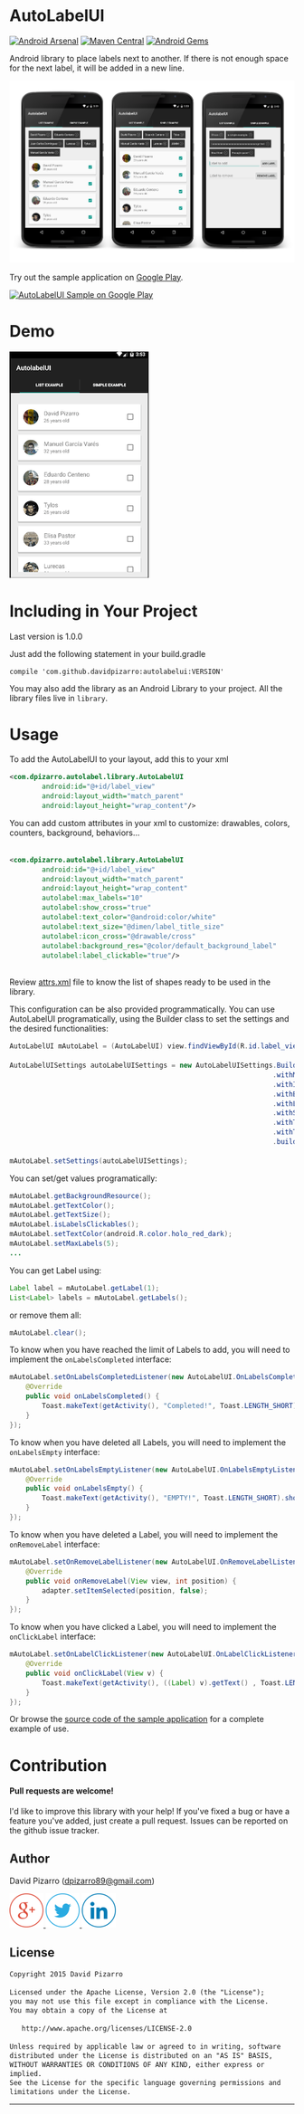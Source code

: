 # AutoLabelUI 

[![Android Arsenal](https://img.shields.io/badge/Android%20Arsenal-AutoLabelUI-brightgreen.svg?style=flat)](http://android-arsenal.com/details/1/2436) [![Maven Central](https://maven-badges.herokuapp.com/maven-central/com.github.davidpizarro/autolabelui/badge.svg)](https://maven-badges.herokuapp.com/maven-central/com.github.davidpizarro/autolabelui) [![Android Gems](http://www.android-gems.com/badge/DavidPizarro/AutoLabelUI.svg?branch=master)](http://www.android-gems.com/lib/DavidPizarro/AutoLabelUI)

Android library to place labels next to another. If there is not enough space for the next label, it will be added in a new line.

![Example screenshot](art/screenshots_framed.png)

Try out the sample application on [Google Play][1].

<a href="https://play.google.com/store/apps/details?id=com.dpizarro.libraries.autolabelui">
  <img alt="AutoLabelUI Sample on Google Play"
         src="http://developer.android.com/images/brand/en_app_rgb_wo_45.png" />
</a>

Demo
=========================

![Example gif](art/demo.gif)

Including in Your Project
=========================

Last version is 1.0.0

Just add the following statement in your build.gradle

    compile 'com.github.davidpizarro:autolabelui:VERSION'
    
You may also add the library as an Android Library to your project. All the library files live in ```library```.

Usage
=====

To add the AutoLabelUI to your layout, add this to your xml
```xml
<com.dpizarro.autolabel.library.AutoLabelUI
        android:id="@+id/label_view"
        android:layout_width="match_parent"
        android:layout_height="wrap_content"/>
```  

You can add custom attributes in your xml to customize: drawables, colors, counters, background, behaviors...
```xml

<com.dpizarro.autolabel.library.AutoLabelUI
        android:id="@+id/label_view"
        android:layout_width="match_parent"
        android:layout_height="wrap_content"
        autolabel:max_labels="10"
        autolabel:show_cross="true"
        autolabel:text_color="@android:color/white"
        autolabel:text_size="@dimen/label_title_size"
        autolabel:icon_cross="@drawable/cross"
        autolabel:background_res="@color/default_background_label"
        autolabel:label_clickable="true"/>
        
```

Review [attrs.xml][3] file to know the list of shapes ready to be used in the library.


This configuration can be also provided programmatically. You can use AutoLabelUI programatically, using the Builder class to set the settings and the desired functionalities:
```java
AutoLabelUI mAutoLabel = (AutoLabelUI) view.findViewById(R.id.label_view);

AutoLabelUISettings autoLabelUISettings = new AutoLabelUISettings.Builder()
                                                                 .withMaxLabels(5)
                                                                 .withIconCross(R.drawable.cross)
                                                                 .withBackgroundResource(android.R.color.holo_blue_bright)
                                                                 .withLabelsClickables(false)
                                                                 .withShowCross(true)
                                                                 .withTextColor(android.R.color.holo_red_dark)
                                                                 .withTextSize(R.dimen.label_title_size)
                                                                 .build();

mAutoLabel.setSettings(autoLabelUISettings);
```

You can set/get values programatically:
```java
mAutoLabel.getBackgroundResource();
mAutoLabel.getTextColor();
mAutoLabel.getTextSize();
mAutoLabel.isLabelsClickables();
mAutoLabel.setTextColor(android.R.color.holo_red_dark);
mAutoLabel.setMaxLabels(5);
...
```

You can get Label using:
```java
Label label = mAutoLabel.getLabel(1);
List<Label> labels = mAutoLabel.getLabels();
```

or remove them all:
```java
mAutoLabel.clear();
```

To know when you have reached the limit of Labels to add, you will need to implement the `onLabelsCompleted` interface:
```java
mAutoLabel.setOnLabelsCompletedListener(new AutoLabelUI.OnLabelsCompletedListener() {
    @Override
    public void onLabelsCompleted() {
        Toast.makeText(getActivity(), "Completed!", Toast.LENGTH_SHORT).show();
    }
});
```

To know when you have deleted all Labels, you will need to implement the `onLabelsEmpty` interface:
```java
mAutoLabel.setOnLabelsEmptyListener(new AutoLabelUI.OnLabelsEmptyListener() {
    @Override
    public void onLabelsEmpty() {
        Toast.makeText(getActivity(), "EMPTY!", Toast.LENGTH_SHORT).show();
    }
});
```

To know when you have deleted a Label, you will need to implement the `onRemoveLabel` interface:
```java
mAutoLabel.setOnRemoveLabelListener(new AutoLabelUI.OnRemoveLabelListener() {
    @Override
    public void onRemoveLabel(View view, int position) {
        adapter.setItemSelected(position, false);
    }
});
```

To know when you have clicked a Label, you will need to implement the `onClickLabel` interface:
```java
mAutoLabel.setOnLabelClickListener(new AutoLabelUI.OnLabelClickListener() {
    @Override
    public void onClickLabel(View v) {
        Toast.makeText(getActivity(), ((Label) v).getText() , Toast.LENGTH_SHORT).show();
    }
});
```

Or browse the [source code of the sample application][2] for a complete example of use.

Contribution
============

#### Pull requests are welcome!

I'd like to improve this library with your help!
If you've fixed a bug or have a feature you've added, just create a pull request. Issues can be reported on the github issue tracker.

Author
-------

David Pizarro (dpizarro89@gmail.com)

<a href="https://plus.google.com/u/0/110797503395500685158">
  <img alt="Follow me on Google+"
       src="https://raw.githubusercontent.com/DavidPizarro/android-live-templates/master/art/google.png" />
</a>
<a href="https://twitter.com/DavidPizarro89">
  <img alt="Follow me on Twitter"
       src="https://raw.githubusercontent.com/DavidPizarro/android-live-templates/master/art/twitter.png" />
</a>
<a href="https://www.linkedin.com/in/davidpizarrodejesus">
  <img alt="Follow me on LinkedIn"
       src="https://raw.githubusercontent.com/DavidPizarro/android-live-templates/master/art/linkedin.png" />
</a>


License
-------

    Copyright 2015 David Pizarro

    Licensed under the Apache License, Version 2.0 (the "License");
    you may not use this file except in compliance with the License.
    You may obtain a copy of the License at

       http://www.apache.org/licenses/LICENSE-2.0

    Unless required by applicable law or agreed to in writing, software
    distributed under the License is distributed on an "AS IS" BASIS,
    WITHOUT WARRANTIES OR CONDITIONS OF ANY KIND, either express or implied.
    See the License for the specific language governing permissions and
    limitations under the License.
---

[1]: https://play.google.com/store/apps/details?id=com.dpizarro.libraries.autolabelui
[2]: https://github.com/DavidPizarro/AutoLabelUI/tree/master/app
[3]: https://github.com/DavidPizarro/AutoLabelUI/blob/master/library/src/main/res/values/attrs.xml
